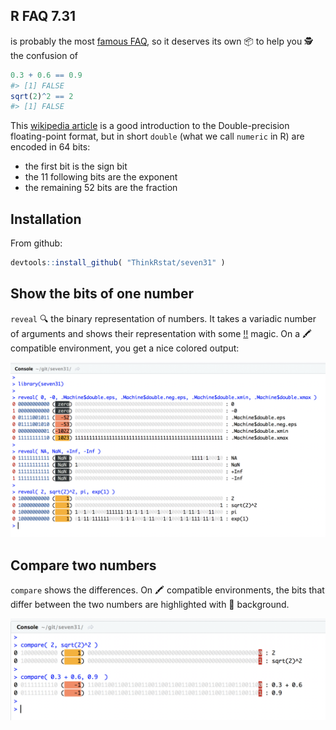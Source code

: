 
<!-- README.md is generated from README.Rmd. Please edit that file -->
R FAQ 7.31
----------

is probably the most [famous FAQ](https://cran.r-project.org/doc/FAQ/R-FAQ.html#Why-doesn_0027t-R-think-these-numbers-are-equal_003f), so it deserves its own 📦 to help you 🕵️ the confusion of

``` r
0.3 + 0.6 == 0.9
#> [1] FALSE
sqrt(2)^2 == 2
#> [1] FALSE
```

This [wikipedia article](https://en.wikipedia.org/wiki/Double-precision_floating-point_format) is a good introduction to the Double-precision floating-point format, but in short `double` (what we call `numeric` in R) are encoded in 64 bits:

-   the first bit is the sign bit
-   the 11 following bits are the exponent
-   the remaining 52 bits are the fraction

Installation
------------

From github:

``` r
devtools::install_github( "ThinkRstat/seven31" )
```

Show the bits of one number
---------------------------

`reveal` 🔍 the binary representation of numbers. It takes a variadic number of arguments and shows their representation with some [‼️](http://rlang.tidyverse.org) magic. On a 🖍 compatible environment, you get a nice colored output:

![](img/reveal.png)

Compare two numbers
-------------------

`compare` shows the differences. On 🖍 compatible environments, the bits that differ between the two numbers are highlighted with 🔴 background.

![](img/compare.png)
